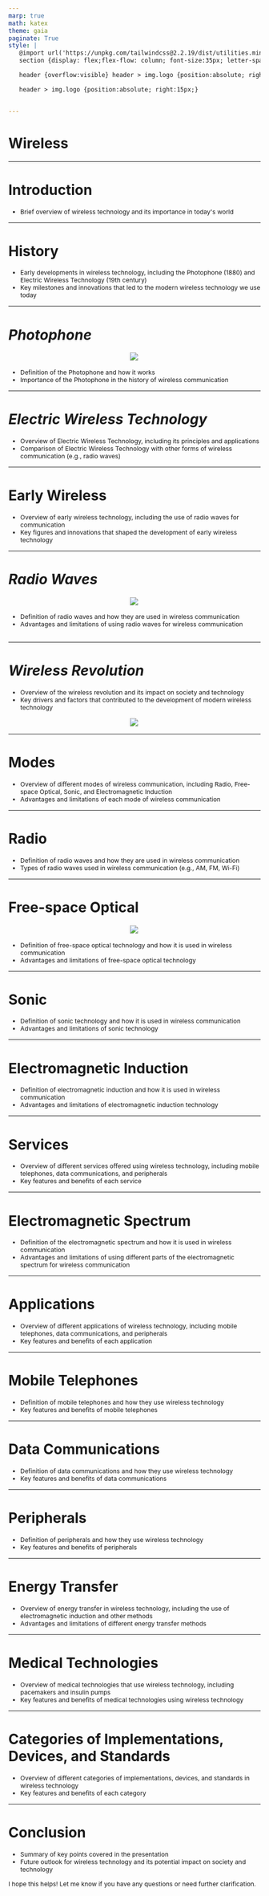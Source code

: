 ```yaml
---
marp: true
math: katex
theme: gaia
paginate: True
style: |
   @import url('https://unpkg.com/tailwindcss@2.2.19/dist/utilities.min.css');
   section {display: flex;flex-flow: column; font-size:35px; letter-spacing:1.4px;}

   header {overflow:visible} header > img.logo {position:absolute; right:15px;}

   header > img.logo {position:absolute; right:15px;}


---
```

<!-- backgroundColor: white -->
<!-- _class: lead -->

 # Wireless

---
<style scoped>p,li {font-size:0.96em}</style>

 # Introduction

- Brief overview of wireless technology and its importance in today's world

---
<style scoped>p,li {font-size:0.92em}</style>

 # History
- Early developments in wireless technology, including the Photophone (1880) and Electric Wireless Technology (19th century)
- Key milestones and innovations that led to the modern wireless technology we use today


---
<style scoped>p,li {font-size:0.88em}</style>

 # _Photophone_
<div style="display: flex; flex: 1 1 auto; flex-flow: row; min-height: 0"><div style="display: flex; flex: 1 1 auto; justify-content: center;min-height:0;min-width:0; margin-bottom:0.1em;;margin-right:0.15em">
<img style='object-fit: contain; max-height:100%; max-width:100%; background-color: rgba(0,0,0,0);' src='https://upload.wikimedia.org/wikipedia/commons/thumb/9/9d/Photophony1.jpg/220px-Photophony1.jpg'/>
</div>
</div>

- Definition of the Photophone and how it works
- Importance of the Photophone in the history of wireless communication

---
<style scoped>p,li {font-size:0.92em}</style>

 # _Electric Wireless Technology_

- Overview of Electric Wireless Technology, including its principles and applications
- Comparison of Electric Wireless Technology with other forms of wireless communication (e.g., radio waves)

---
<style scoped>p,li {font-size:0.92em}</style>

 # Early Wireless
- Overview of early wireless technology, including the use of radio waves for communication
- Key figures and innovations that shaped the development of early wireless technology


---
<style scoped>p,li {font-size:0.88em}</style>

 # _Radio Waves_
<div style='flex:1 1 auto; min-height:0;' class="grid grid-cols-8 gap-4">
<div style='display:flex; flex-flow:column; min-height:0;' class="col-span-4">

<div style="display: flex; flex: 1 1 auto; flex-flow: row; min-height: 0"><div style="display: flex; flex: 1 1 auto; justify-content: center;min-height:0;min-width:0; margin-bottom:0.1em;;margin-right:0.15em">
<img style='object-fit: contain; max-height:100%; max-width:100%; background-color: rgba(0,0,0,0);' src='https://upload.wikimedia.org/wikipedia/commons/thumb/7/76/Guglielmo_Marconi_1901_wireless_signal.jpg/220px-Guglielmo_Marconi_1901_wireless_signal.jpg'/>
</div>
</div>

</div>

<div style='display:flex; flex-flow:column; min-height:0;' class="col-span-4">

- Definition of radio waves and how they are used in wireless communication
- Advantages and limitations of using radio waves for wireless communication
</div>

</div>


---
<style scoped>p,li {font-size:0.88em}</style>

 # _Wireless Revolution_
- Overview of the wireless revolution and its impact on society and technology
- Key drivers and factors that contributed to the development of modern wireless technology
<div style="display: flex; flex: 1 1 auto; flex-flow: row; min-height: 0"><div style="display: flex; flex: 1 1 auto; justify-content: center;min-height:0;min-width:0; margin-bottom:0.1em;;margin-right:0.15em">
<img style='object-fit: contain; max-height:100%; max-width:100%; background-color: rgba(0,0,0,0);' src='https://upload.wikimedia.org/wikipedia/commons/thumb/4/4f/D2PAK.JPG/220px-D2PAK.JPG'/>
</div>
</div>


---
<style scoped>p,li {font-size:0.92em}</style>

 # **Modes**
- Overview of different modes of wireless communication, including Radio, Free-space Optical, Sonic, and Electromagnetic Induction
- Advantages and limitations of each mode of wireless communication


---
<style scoped>p,li {font-size:0.92em}</style>

 # Radio
- Definition of radio waves and how they are used in wireless communication
- Types of radio waves used in wireless communication (e.g., AM, FM, Wi-Fi)


---
<style scoped>p,li {font-size:0.88em}</style>

 # Free-space Optical
<div style="display: flex; flex: 1 1 auto; flex-flow: row; min-height: 0"><div style="display: flex; flex: 1 1 auto; justify-content: center;min-height:0;min-width:0; margin-bottom:0.1em;;margin-right:0.15em">
<img style='object-fit: contain; max-height:100%; max-width:100%; background-color: rgba(0,0,0,0);' src='https://upload.wikimedia.org/wikipedia/commons/thumb/2/27/FSO-gigabit-laser-link-0a.jpg/250px-FSO-gigabit-laser-link-0a.jpg'/>
</div>
</div>

- Definition of free-space optical technology and how it is used in wireless communication
- Advantages and limitations of free-space optical technology

---
<style scoped>p,li {font-size:0.92em}</style>

 # Sonic
- Definition of sonic technology and how it is used in wireless communication
- Advantages and limitations of sonic technology


---
<style scoped>p,li {font-size:0.92em}</style>

 # **Electromagnetic Induction**
- Definition of electromagnetic induction and how it is used in wireless communication
- Advantages and limitations of electromagnetic induction technology


---
<style scoped>p,li {font-size:0.92em}</style>

 # Services
- Overview of different services offered using wireless technology, including mobile telephones, data communications, and peripherals
- Key features and benefits of each service


---
<style scoped>p,li {font-size:0.92em}</style>

 # Electromagnetic Spectrum

- Definition of the electromagnetic spectrum and how it is used in wireless communication
- Advantages and limitations of using different parts of the electromagnetic spectrum for wireless communication

---
<style scoped>p,li {font-size:0.92em}</style>

 # Applications
- Overview of different applications of wireless technology, including mobile telephones, data communications, and peripherals
- Key features and benefits of each application


---
<style scoped>p,li {font-size:0.92em}</style>

 # Mobile Telephones

- Definition of mobile telephones and how they use wireless technology
- Key features and benefits of mobile telephones

---
<style scoped>p,li {font-size:0.92em}</style>

 # Data Communications
- Definition of data communications and how they use wireless technology
- Key features and benefits of data communications


---
<style scoped>p,li {font-size:0.92em}</style>

 # **Peripherals**

- Definition of peripherals and how they use wireless technology
- Key features and benefits of peripherals

---
<style scoped>p,li {font-size:0.92em}</style>

 # Energy Transfer

- Overview of energy transfer in wireless technology, including the use of electromagnetic induction and other methods
- Advantages and limitations of different energy transfer methods

---
<style scoped>p,li {font-size:0.92em}</style>

 # Medical Technologies
- Overview of medical technologies that use wireless technology, including pacemakers and insulin pumps
- Key features and benefits of medical technologies using wireless technology


---
<style scoped>p,li {font-size:0.92em}</style>

 # Categories of Implementations, Devices, and Standards

- Overview of different categories of implementations, devices, and standards in wireless technology
- Key features and benefits of each category

---
<style scoped>p,li {font-size:0.88em}</style>

 # **Conclusion**

- Summary of key points covered in the presentation
- Future outlook for wireless technology and its potential impact on society and technology

I hope this helps! Let me know if you have any questions or need further clarification.